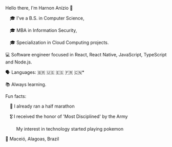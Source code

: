 Hello there, I'm Harnon Anízio 🖖

&ensp;&ensp;🎓 I've a B.S. in Computer Science,

&ensp;&ensp;🎓 MBA in Information Security,

&ensp;&ensp;🎓 Specialization in Cloud Computing projects.


💻 Software engineer focused in React, React Native, JavaScript, TypeScript and Node.js.

🗣️ Languages: 🇧🇷 🇺🇸 🇪🇸 🇫🇷 🇨🇳*

📚 Always learning.

Fun facts:

&ensp;&ensp;💪 I already ran a half marathon

&ensp;&ensp;🎖️ I received the honor of 'Most Disciplined' by the Army

&ensp;&ensp;<img src="https://upload.wikimedia.org/wikipedia/commons/thumb/5/53/Pok%C3%A9_Ball_icon.svg/1026px-Pok%C3%A9_Ball_icon.svg.png" width="16px" /> My interest in technology started playing pokemon

📍 Maceió, Alagoas, Brazil

